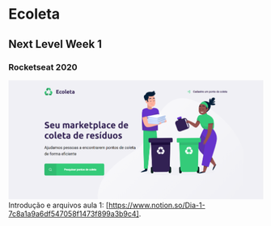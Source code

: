 # Ecoleta
## Next Level Week 1
### Rocketseat 2020
 ![alt text](https://raw.githubusercontent.com/Lucas-Angelo/Ecoleta/master/imgs/index.png "Logo Title Text 1")
 Introdução e arquivos aula 1: [https://www.notion.so/Dia-1-7c8a1a9a6df547058f1473f899a3b9c4].
